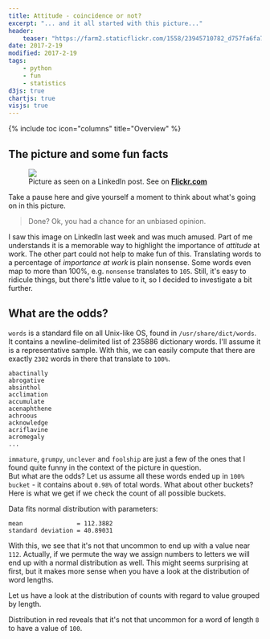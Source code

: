 ```yaml
---
title: Attitude - coincidence or not?
excerpt: "... and it all started with this picture..."
header:
    teaser: "https://farm2.staticflickr.com/1558/23945710782_d757fa6fa7_o.jpg"
date: 2017-2-19
modified: 2017-2-19
tags:
    - python
    - fun
    - statistics
d3js: true
chartjs: true
visjs: true
---
```


{% include toc icon="columns" title="Overview" %}

## The picture and some fun facts

<figure class="grayscale-image-wrap">
	<a href="https://farm2.staticflickr.com/1558/23945710782_d757fa6fa7_o.jpg"><img src="https://farm2.staticflickr.com/1558/23945710782_e0d97e2a38_b.jpg"></a>
	<figcaption>
        Picture as seen on a LinkedIn post. See on
        <a href="https://www.flickr.com/photos/126937514@N03/23945710782/in/album-72157662960145625/" target="blank" title="Picture as seen on a LinkedIn post.">
            <b>Flickr.com</b>
        </a>
    </figcaption>
</figure>

Take a pause here and give yourself a moment to think about what's going on in this picture.

> Done? Ok, you had a chance for an unbiased opinion.

I saw this image on LinkedIn last week and was much amused. Part of me
understands it is a memorable way to highlight the importance of _attitude_
at work. The other part could not help to make fun of this. Translating words
to a percentage of _importance at work_ is plain nonsense. Some words even map
to more than 100%, e.g. `nonsense` translates to `105`. Still, it's easy to
ridicule things, but there's little value to it, so I decided to investigate
a bit further.

## What are the odds?

`words` is a standard file on all Unix-like OS, found in
`/usr/share/dict/words`. It contains a newline-delimited list of 235886
dictionary words. I'll assume it is a representative sample. With this, we can
easily compute that there are exactly `2302` words in there that translate
to `100%`.

    abactinally
    abrogative
    absinthol
    acclimation
    accumulate
    acenaphthene
    achroous
    acknowledge
    acriflavine
    acromegaly
    ...

`immature`, `grumpy`, `unclever` and `foolship` are just a few of the ones that
I found quite funny in the context of the picture in question.  
But what are the odds? Let us assume all these words ended up in `100% bucket` -
it contains about `0.98%` of total words. What about other buckets?
Here is what we get if we check the count of all possible buckets.

<center id="chart01"></center>

Data fits normal distribution with parameters:

    mean               = 112.3882
    standard deviation = 40.89031

With this, we see that it's not that uncommon to end up with a value near `112`.
Actually, if we permute the way we assign numbers to letters we will end up with
a normal distribution as well. This might seems surprising at first, but it
makes more sense when you have a look at the distribution of word lengths.

<center id="chart02"></center>

Let us have a look at the distribution of counts with regard to value grouped by
length.

<center id="chart03"></center>

Distribution in red reveals that it's not that uncommon for a word of length `8`
to have a value of `100`.


<script>
Chart.defaults.global.legend.display = false;
appendCanvas(
    "chart01",
    "Count of words grouped by value calculated from the given formula.",
    function(title, holder, canvas, ctx) {
        d3.tsv("/assets/dsv/0001-value-count-stats-en.tsv", function(tsv) {
            var data = {
                labels : [],
                datasets: [
                    {
                        label       : 'Count: ',
                        fillColor   : "rgba(220,220,220,0.2)",
                        strokeColor : "rgba(220,220,220,1)",
                        pointColor  : "rgba(220,220,220,1)",
                        pointStrokeColor     : "#fff",
                        pointHighlightFill   : "#fff",
                        pointHighlightStroke : "rgba(220,220,220,1)",
                        data : []
                    }
                ]
                };
            var options = {
                scales: {
                    xAxes: [{
                        ticks: {
                            beginAtZero: true,
                            autoSkip: true,
                            autoSkipPadding: 23,
                            maxRotation: 0
                        }
                    }]
                }
            };
            data.labels.push(0);
            data.datasets[0].data.push(0);
            tsv.forEach(function(d) {
                data.labels.push(d.Value);
                data.datasets[0].data.push(+d.Count);
            });
            new Chart(ctx, { type: 'bar', data: data, options: options });
        });
    });

appendCanvas(
    "chart02",
    "Words length distribution.",
    function(title, holder, canvas, ctx) {
        d3.csv("/assets/dsv/0002-word_length-count-stats-en.csv", function(csv) {

            var data = {
                labels : [],
                datasets: [
                    {
                        label       : title,
                        fillColor   : "rgba(220,220,220,0.8)",
                        strokeColor : "rgba(220,220,220,1)",
                        pointColor  : "rgba(220,220,220,1)",
                        pointStrokeColor     : "#fff",
                        pointHighlightFill   : "#fff",
                        pointHighlightStroke : "rgba(220,220,220,1)",
                        data : []
                    }
                ]
                };

            csv.forEach(function(d) {
                data.labels.push(d["Word Length"]);
                data.datasets[0].data.push(+d.Count);
            });
            new Chart(ctx, { type: 'bar', data: data});
        });
    });

appendCanvas(
    "chart03",
    "Word count for bucket - chart per word length.",
    function(title, holder, canvas, ctx) {
        d3.csv("/assets/dsv/0003-words_length-value-count-stats-en.csv", function(csv) {

            var data = {
                labels : [],
                datasets: []
                };

            var options = {
                responsive : true,
                showTooltips : false,
                scales: {
                    xAxes: [{
                        ticks: {
                            beginAtZero: true,
                            autoSkip: true,
                            autoSkipPadding: 23,
                            maxRotation: 0
                        }
                    }]
                }
            };

            var columns = []

            for(i = 1; i < 24; i++){
                var c = Math.floor((i/24.0) * 255.0);
                var color = "rgba(" + c + "," + c + "," + c + ",0.8)";
                if (i == 8 ){
                    color = "rgba(200, 0, 0, 0.3)"
                }
                data.datasets[i-1] =
                    {
                    type: 'line',
                    label       : "Words of length " + i,
                    strokeColor : "rgba(0,0,0,.5)",
                    fill: true,
                    backgroundColor : color,
                    pointRadius: 0,
                    data : []
                    }
                columns[i-1] = "Col" + i
            };

            for (i = 0; i < 264; i++) {
                data.labels.push(i);
            }

            csv.forEach(function(d) {
                for(i = 0; i < 23; i++){
                    data.datasets[i].data.push(+d[columns[i]]);
                }
            });
            new Chart(ctx, { type: 'line', data: data, options: options });
        });
    });
</script>
